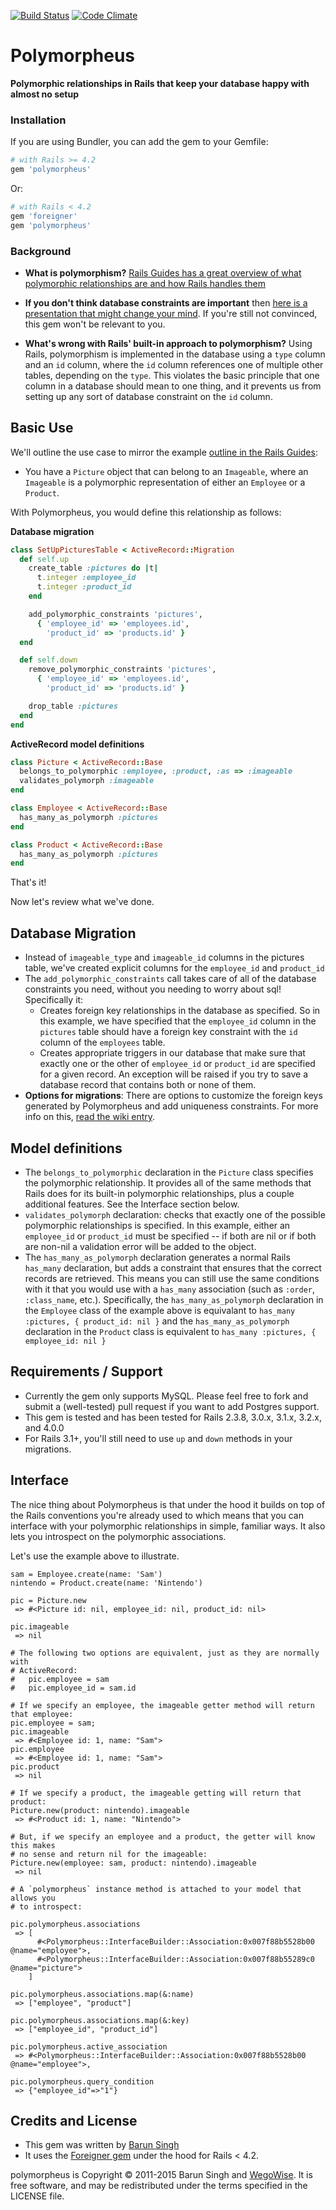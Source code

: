 [![Build Status](https://travis-ci.org/wegowise/polymorpheus.png?branch=master)](https://travis-ci.org/wegowise/polymorpheus)
[![Code Climate](https://codeclimate.com/github/wegowise/polymorpheus.png)](https://codeclimate.com/github/wegowise/polymorpheus)

# Polymorpheus
**Polymorphic relationships in Rails that keep your database happy with almost
no setup**

### Installation

If you are using Bundler, you can add the gem to your Gemfile:

```ruby
# with Rails >= 4.2
gem 'polymorpheus'
```

Or:

```ruby
# with Rails < 4.2
gem 'foreigner'
gem 'polymorpheus'
```

### Background
* **What is polymorphism?** [Rails Guides has a great overview of what
  polymorphic relationships are and how Rails handles them](
  http://guides.rubyonrails.org/association_basics.html#polymorphic-associations)

* **If you don't think database constraints are important** then [here is a
  presentation that might change your mind](
  http://bostonrb.org/presentations/databases-constraints-polymorphism). If
  you're still not convinced, this gem won't be relevant to you.

* **What's wrong with Rails' built-in approach to polymorphism?** Using Rails,
  polymorphism is implemented in the database using a `type` column and an `id`
  column, where the `id` column references one of multiple other tables,
  depending on the `type`. This violates the basic principle that one column in
  a database should mean to one thing, and it prevents us from setting up any
  sort of database constraint on the `id` column.


## Basic Use

We'll outline the use case to mirror the example [outline in the Rails Guides](
http://guides.rubyonrails.org/association_basics.html#polymorphic-associations):

* You have a `Picture` object that can belong to an `Imageable`, where an
  `Imageable` is a polymorphic representation of either an `Employee` or a
  `Product`.

With Polymorpheus, you would define this relationship as follows:

**Database migration**

```ruby
class SetUpPicturesTable < ActiveRecord::Migration
  def self.up
    create_table :pictures do |t|
      t.integer :employee_id
      t.integer :product_id
    end

    add_polymorphic_constraints 'pictures',
      { 'employee_id' => 'employees.id',
        'product_id' => 'products.id' }
  end

  def self.down
    remove_polymorphic_constraints 'pictures',
      { 'employee_id' => 'employees.id',
        'product_id' => 'products.id' }

    drop_table :pictures
  end
end
```

**ActiveRecord model definitions**

```ruby
class Picture < ActiveRecord::Base
  belongs_to_polymorphic :employee, :product, :as => :imageable
  validates_polymorph :imageable
end

class Employee < ActiveRecord::Base
  has_many_as_polymorph :pictures
end

class Product < ActiveRecord::Base
  has_many_as_polymorph :pictures
end
```

That's it!

Now let's review what we've done.


## Database Migration

* Instead of `imageable_type` and `imageable_id` columns in the pictures table,
  we've created explicit columns for the `employee_id` and `product_id`
* The `add_polymorphic_constraints` call takes care of all of the database
  constraints you need, without you needing to worry about sql! Specifically it:
  * Creates foreign key relationships in the database as specified. So in this
    example, we have specified that the `employee_id` column in the `pictures`
    table should have a foreign key constraint with the `id` column of the
    `employees` table.
  * Creates appropriate triggers in our database that make sure that exactly one
    or the other of `employee_id` or `product_id` are specified for a given
    record. An exception will be raised if you try to save a database record
    that contains both or none of them.
* **Options for migrations**: There are options to customize the foreign keys
  generated by Polymorpheus and add uniqueness constraints. For more info
  on this, [read the wiki entry](https://github.com/wegowise/polymorpheus/wiki/Migration-options).

## Model definitions

* The `belongs_to_polymorphic` declaration in the `Picture` class specifies the
  polymorphic relationship. It provides all of the same methods that Rails does
  for its built-in polymorphic relationships, plus a couple additional features.
  See the Interface section below.
* `validates_polymorph` declaration: checks that exactly one of the possible
  polymorphic relationships is specified. In this example, either an
  `employee_id` or `product_id` must be specified -- if both are nil or if both
  are non-nil a validation error will be added to the object.
* The `has_many_as_polymorph` declaration generates a normal Rails `has_many`
  declaration, but adds a constraint that ensures that the correct records are
  retrieved. This means you can still use the same conditions with it that you
  would use with a `has_many` association (such as `:order`, `:class_name`,
  etc.). Specifically, the `has_many_as_polymorph` declaration in the `Employee`
  class of the example above is equivalant to
  `has_many :pictures, { product_id: nil }`
  and the `has_many_as_polymorph` declaration in the `Product` class is
  equivalent to `has_many :pictures, { employee_id: nil }`

## Requirements / Support

* Currently the gem only supports MySQL. Please feel free to fork and submit a
  (well-tested) pull request if you want to add Postgres support.
* This gem is tested and has been tested for Rails 2.3.8, 3.0.x, 3.1.x, 3.2.x,
  and 4.0.0
* For Rails 3.1+, you'll still need to use `up` and `down` methods in your
  migrations.

## Interface

The nice thing about Polymorpheus is that under the hood it builds on top of the
Rails conventions you're already used to which means that you can interface with
your polymorphic relationships in simple, familiar ways. It also lets you
introspect on the polymorphic associations.

Let's use the example above to illustrate.

```
sam = Employee.create(name: 'Sam')
nintendo = Product.create(name: 'Nintendo')

pic = Picture.new
 => #<Picture id: nil, employee_id: nil, product_id: nil>

pic.imageable
 => nil

# The following two options are equivalent, just as they are normally with
# ActiveRecord:
#   pic.employee = sam
#   pic.employee_id = sam.id

# If we specify an employee, the imageable getter method will return that employee:
pic.employee = sam;
pic.imageable
 => #<Employee id: 1, name: "Sam">
pic.employee
 => #<Employee id: 1, name: "Sam">
pic.product
 => nil

# If we specify a product, the imageable getting will return that product:
Picture.new(product: nintendo).imageable
 => #<Product id: 1, name: "Nintendo">

# But, if we specify an employee and a product, the getter will know this makes
# no sense and return nil for the imageable:
Picture.new(employee: sam, product: nintendo).imageable
 => nil

# A `polymorpheus` instance method is attached to your model that allows you
# to introspect:

pic.polymorpheus.associations
 => [
      #<Polymorpheus::InterfaceBuilder::Association:0x007f88b5528b00 @name="employee">,
      #<Polymorpheus::InterfaceBuilder::Association:0x007f88b55289c0 @name="picture">
    ]

pic.polymorpheus.associations.map(&:name)
 => ["employee", "product"]

pic.polymorpheus.associations.map(&:key)
 => ["employee_id", "product_id"]

pic.polymorpheus.active_association
 => #<Polymorpheus::InterfaceBuilder::Association:0x007f88b5528b00 @name="employee">,

pic.polymorpheus.query_condition
 => {"employee_id"=>"1"}
```

## Credits and License

* This gem was written by [Barun Singh](https://github.com/barunio)
* It uses the [Foreigner gem](https://github.com/matthuhiggins/foreigner) under
  the hood for Rails < 4.2.

polymorpheus is Copyright © 2011-2015 Barun Singh and [WegoWise](
http://wegowise.com). It is free software, and may be redistributed under the
terms specified in the LICENSE file.
